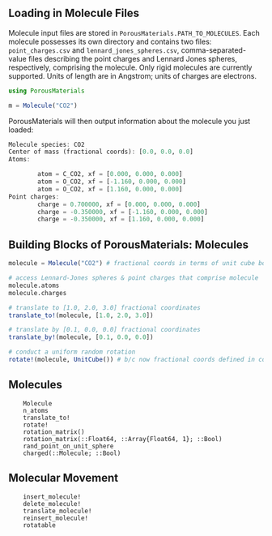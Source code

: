 ## Loading in Molecule Files

Molecule input files are stored in `PorousMaterials.PATH_TO_MOLECULES`. Each molecule possesses its own directory and contains two files: `point_charges.csv` and `lennard_jones_spheres.csv`, comma-separated-value files describing the point charges and Lennard Jones spheres, respectively, comprising the molecule. Only rigid molecules are currently supported. Units of length are in Angstrom; units of charges are electrons.

```julia
using PorousMaterials

m = Molecule("CO2")
```

PorousMaterials will then output information about the molecule you just loaded:

```julia
Molecule species: CO2
Center of mass (fractional coords): [0.0, 0.0, 0.0]
Atoms:

        atom = C_CO2, xf = [0.000, 0.000, 0.000]
        atom = O_CO2, xf = [-1.160, 0.000, 0.000]
        atom = O_CO2, xf = [1.160, 0.000, 0.000]
Point charges:
        charge = 0.700000, xf = [0.000, 0.000, 0.000]
        charge = -0.350000, xf = [-1.160, 0.000, 0.000]
        charge = -0.350000, xf = [1.160, 0.000, 0.000]
```

## Building Blocks of PorousMaterials: Molecules

```julia
molecule = Molecule("CO2") # fractional coords in terms of unit cube box

# access Lennard-Jones spheres & point charges that comprise molecule
molecule.atoms
molecule.charges

# translate to [1.0, 2.0, 3.0] fractional coordinates
translate_to!(molecule, [1.0, 2.0, 3.0])

# translate by [0.1, 0.0, 0.0] fractional coordinates
translate_by!(molecule, [0.1, 0.0, 0.0])

# conduct a uniform random rotation
rotate!(molecule, UnitCube()) # b/c now fractional coords defined in context of a unit cube
```

## Molecules
```@docs
    Molecule
    n_atoms
    translate_to!
    rotate!
    rotation_matrix()
    rotation_matrix(::Float64, ::Array{Float64, 1}; ::Bool)
    rand_point_on_unit_sphere
    charged(::Molecule; ::Bool)
```

## Molecular Movement
```@docs
    insert_molecule!
    delete_molecule!
    translate_molecule!
    reinsert_molecule!
    rotatable
```

